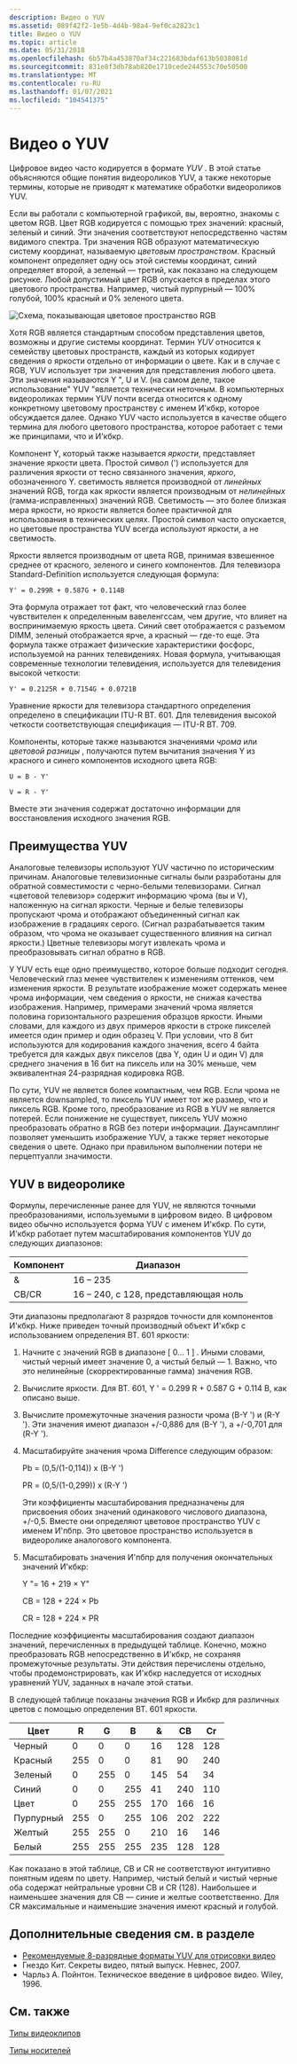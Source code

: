 ```yaml
---
description: Видео о YUV
ms.assetid: 089f42f2-1e5b-4d4b-98a4-9ef0ca2823c1
title: Видео о YUV
ms.topic: article
ms.date: 05/31/2018
ms.openlocfilehash: 6b57b4a453870af34c221683bdaf613b5038081d
ms.sourcegitcommit: 831e8f3db78ab820e1710cede244553c70e50500
ms.translationtype: MT
ms.contentlocale: ru-RU
ms.lasthandoff: 01/07/2021
ms.locfileid: "104541375"
---
```

# <a name="about-yuv-video"></a>Видео о YUV

Цифровое видео часто кодируется в формате *YUV* . В этой статье объясняются общие понятия видеороликов YUV, а также некоторые термины, которые не приводят к математике обработки видеороликов YUV.

Если вы работали с компьютерной графикой, вы, вероятно, знакомы с цветом RGB. Цвет RGB кодируется с помощью трех значений: красный, зеленый и синий. Эти значения соответствуют непосредственно частям видимого спектра. Три значения RGB образуют математическую систему координат, называемую *цветовым пространством*. Красный компонент определяет одну ось этой системы координат, синий определяет второй, а зеленый — третий, как показано на следующем рисунке. Любой допустимый цвет RGB опускается в пределах этого цветового пространства. Например, чистый пурпурный — 100% голубой, 100% красный и 0% зеленого цвета.

![Схема, показывающая цветовое пространство RGB](images/8ec60365-ed5c-41f7-9da9-be46aa82896a.gif)

Хотя RGB является стандартным способом представления цветов, возможны и другие системы координат. Термин *YUV* относится к семейству цветовых пространств, каждый из которых кодирует сведения о яркости отдельно от информации о цвете. Как и в случае с RGB, YUV использует три значения для представления любого цвета. Эти значения называются Y ", U и V. (на самом деле, такое использование" YUV "является технически неточным. В компьютерных видеороликах термин YUV почти всегда относится к одному конкретному цветовому пространству с именем И'кбкр, которое обсуждается далее. Однако YUV часто используется в качестве общего термина для любого цветового пространства, которое работает с теми же принципами, что и И'кбкр.

Компонент Y, который также называется *яркости*, представляет значение яркости цвета. Простой символ (') используется для различения яркости от тесно связанного значения, *яркого*, обозначенного Y. светимость является производной от *линейных* значений RGB, тогда как яркости является производным от *нелинейных* (гамма-исправленных) значений RGB. Светимость — это более близкая мера яркости, но яркости является более практичной для использования в технических целях. Простой символ часто опускается, но цветовые пространства YUV всегда используют яркости, а не светимость.

Яркости является производным от цвета RGB, принимая взвешенное среднее от красного, зеленого и синего компонентов. Для телевизора Standard-Definition используется следующая формула:

`Y' = 0.299R + 0.587G + 0.114B`

Эта формула отражает тот факт, что человеческий глаз более чувствителен к определенным вавеленгссам, чем другие, что влияет на воспринимаемую яркость цвета. Синий свет отображается с разъемом DIMM, зеленый отображается ярче, а красный — где-то еще. Эта формула также отражает физические характеристики фосфорс, используемой на ранних телевидениях. Новая формула, учитывающая современные технологии телевидения, используется для телевидения высокой четкости:

`Y' = 0.2125R + 0.7154G + 0.0721B`

Уравнение яркости для телевизора стандартного определения определено в спецификации ITU-R BT. 601. Для телевидения высокой четкости соответствующая спецификация — ITU-R BT. 709.

Компоненты, которые также называются значениями *чрома* или *цветовой разницы* , получаются путем вычитания значения Y из красного и синего компонентов исходного цвета RGB:

`U = B - Y'`

`V = R - Y'`

Вместе эти значения содержат достаточно информации для восстановления исходного значения RGB.

## <a name="benefits-of-yuv"></a>Преимущества YUV

Аналоговые телевизоры используют YUV частично по историческим причинам. Аналоговые телевизионные сигналы были разработаны для обратной совместимости с черно-белыми телевизорами. Сигнал «цветовой телевизор» содержит информацию чрома (вы и V), наложенную на сигнал яркости. Черные и белые телевизоры пропускают чрома и отображают объединенный сигнал как изображение в градациях серого. (Сигнал разрабатывается таким образом, что чрома не оказывает существенного влияния на сигнал яркости.) Цветные телевизоры могут извлекать чрома и преобразовывать сигнал обратно в RGB.

У YUV есть еще одно преимущество, которое больше подходит сегодня. Человеческий глаз менее чувствителен к изменениям оттенков, чем изменения яркости. В результате изображение может содержать менее чрома информации, чем сведения о яркости, не снижая качества изображения. Например, примерами значений чрома является половина горизонтального разрешения образцов яркости. Иными словами, для каждого из двух примеров яркости в строке пикселей имеется один пример и один образец V. При условии, что 8 бит используются для кодирования каждого значения, всего 4 байта требуется для каждых двух пикселов (два Y, один U и один V) для среднего значения в 16 бит на пиксель или на 30% меньше, чем эквивалентная 24-разрядная кодировка RGB.

По сути, YUV не является более компактным, чем RGB. Если чрома не является downsampled, то пиксель YUV имеет тот же размер, что и пиксель RGB. Кроме того, преобразование из RGB в YUV не является потерей. Если понижение не существует, пиксель YUV можно преобразовать обратно в RGB без потери информации. Даунсамплинг позволяет уменьшить изображение YUV, а также теряет некоторые сведения о цвете. Однако при правильном выполнении потери не перцептуалли значимости.

## <a name="yuv-in-computer-video"></a>YUV в видеоролике

Формулы, перечисленные ранее для YUV, не являются точными преобразованиями, используемыми в цифровом видео. В цифровом видео обычно используется форма YUV с именем И'кбкр. По сути, И'кбкр работает путем масштабирования компонентов YUV до следующих диапазонов:



| Компонент | Диапазон                              |
|-----------|------------------------------------|
| &        | 16 – 235                             |
| CB/CR     | 16 – 240, с 128, представляющая ноль |



 

Эти диапазоны предполагают 8 разрядов точности для компонентов И'кбкр. Ниже приведен точный производный объект И'кбкр с использованием определения BT. 601 яркости:

1.  Начните с значений RGB в диапазоне \[ 0... 1 \] . Иными словами, чистый черный имеет значение 0, а чистый белый — 1. Важно, что это нелинейные (скорректированные гамма) значения RGB.
2.  Вычислите яркости. Для BT. 601, Y ' = 0.299 R + 0.587 G + 0.114 B, как описано выше.
3.  Вычислите промежуточные значения разности чрома (B-Y ') и (R-Y '). Эти значения имеют диапазон +/-0,886 для (B-Y '), а +/-0,701 для (R-Y ').
4.  Масштабируйте значения чрома Difference следующим образом:

    Pb = (0,5/(1-0,114)) x (B-Y ')

    PR = (0,5/(1-0,299)) x (R-Y ')

    Эти коэффициенты масштабирования предназначены для присвоения обоих значений одинакового числового диапазона, +/-0,5. Вместе они определяют цветовое пространство YUV с именем И'пбпр. Это цветовое пространство используется в видеоролике аналогового компонента.

5.  Масштабировать значения И'пбпр для получения окончательных значений И'кбкр:

    Y "= 16 + 219 × Y"

    CB = 128 + 224 × Pb

    CR = 128 + 224 × PR

Последние коэффициенты масштабирования создают диапазон значений, перечисленных в предыдущей таблице. Конечно, можно преобразовать RGB непосредственно в И'кбкр, не сохраняя промежуточные результаты. Эти действия перечислены отдельно, чтобы продемонстрировать, как И'кбкр наследуется от исходных уравнений YUV, заданных в начале этой статьи.

В следующей таблице показаны значения RGB и Икбкр для различных цветов с помощью определения BT. 601 яркости.



| Цвет   | R   | G   | B   | &  | CB  | Cr  |
|---------|-----|-----|-----|-----|-----|-----|
| Черный   | 0   | 0   | 0   | 16  | 128 | 128 |
| Красный     | 255 | 0   | 0   | 81  | 90  | 240 |
| Зеленый   | 0   | 255 | 0   | 145 | 54  | 34  |
| Синий    | 0   | 0   | 255 | 41  | 240 | 110 |
| Цвет    | 0   | 255 | 255 | 170 | 166 | 16  |
| Пурпурный | 255 | 0   | 255 | 106 | 202 | 222 |
| Желтый  | 255 | 255 | 0   | 210 | 16  | 146 |
| Белый   | 255 | 255 | 255 | 235 | 128 | 128 |



 

Как показано в этой таблице, CB и CR не соответствуют интуитивно понятным идеям по цвету. Например, чистый белый и чистый черные оба содержат нейтральные уровни CB и CR (128). Наибольшее и наименьшее значения для CB — синие и желтые соответственно. Для CR максимальные и наименьшие значения имеют красный и голубой.

## <a name="for-more-information"></a>Дополнительные сведения см. в разделе

-   [Рекомендуемые 8-разрядные форматы YUV для отрисовки видео](recommended-8-bit-yuv-formats-for-video-rendering.md)
-   Гнездо Кит. Секреты видео, пятый выпуск. Невнес, 2007.
-   Чарльз A. Пойнтон. Техническое введение в цифровое видео. Wiley, 1996.

## <a name="related-topics"></a>См. также

<dl> <dt>

[Типы видеоклипов](video-media-types.md)
</dt> <dt>

[Типы носителей](media-types.md)
</dt> </dl>

 

 



